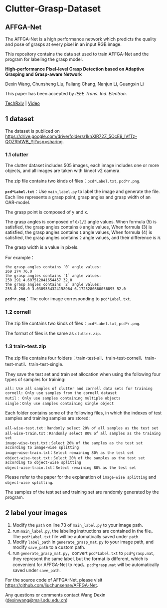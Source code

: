 # Clutter-Grasp-Dataset

## AFFGA-Net

The AFFGA-Net is a high performance network which predicts the quality and pose of grasps at every pixel in an input RGB image. 

This repository contains the data set used to train AFFGA-Net and the program for labeling the grasp model.



**High-performance Pixel-level Grasp Detection based on Adaptive Grasping and Grasp-aware Network**

Dexin Wang, Chunsheng Liu, Faliang Chang, Nanjun Li, Guangxin Li

This paper has been accepted by *IEEE Trans. Ind. Electron*.

[TechRxiv](https://www.techrxiv.org/articles/preprint/High-performance_Pixel-level_Grasp_Detection_based_on_Adaptive_Grasping_and_Grasp-aware_Network/14680455) | [Video](https://youtu.be/ccA1jkkbBJA)



## 1 dataset

The dataset is publiced on https://drive.google.com/drive/folders/1knXlR72Z_5OcE9_lVfTz-QOZRhtWB_Yj?usp=sharing.

### 1.1 clutter

The clutter dataset includes 505 images, each image includes one or more objects, and all images are taken with kinect v2 camera.

The zip file contains two kinds of files：`pcd*Label.txt`, `pcd*r.png`.

**`pcd*Label.txt`**：Use `main_label.py` to label the image and generate the file. Each line represents a grasp point, grasp angles and grasp width of an OAR-model.

The grasp point is composed of y and x.

The grasp angles is composed of `0/1/2` angle values. When formula (5) is satisfied, the grasp angles contains `0` angle values, When formula (3) is satisfied, the grasp angles contains `1` angle values, When formula (4) is satisfied, the grasp angles contains `2` angle values, and their difference is $\pi$.

The grasp width is a value in pixels.

For example：

```
the grasp angles contains `0` angle values:
269 274 76.0	
the grasp angles contains `1` angle values:
250 291 4.607512041654457 32.0
the grasp angles contains `2` angle values:
255.0 286.0 3.0309354324158964 6.1725280860056895 52.0
```

**`pcd*r.png`**：The color image corresponding to `pcd*Label.txt`.



### 1.2 cornell

The zip file contains two kinds of files：`pcd*Label.txt`, `pcd*r.png`.

The format of files is the same as `clutter.zip`.



### 1.3 train-test.zip

The zip file contains four folders：train-test-all、train-test-cornell、train-test-mutil、train-test-single.

They save the test set and train set allocation when using the following four types of samples for training:

```
all: Use all samples of clutter and cornell data sets for training
cornell: Only use samples from the cornell dataset
mutil： Only use samples containing multiple objects
single：Only use samples containing single object
```

Each folder contains some of the following files, in which the indexes of test samples and training samples are stored:

```
all-wise-test.txt：Randomly select 20% of all samples as the test set
all-wise-train.txt：Randomly select 80% of all samples as the training set
image-wise-test.txt：Select 20% of the samples as the test set according to image-wise splitting
image-wise-train.txt：Select remaining 80% as the test set
object-wise-test.txt：Select 20% of the samples as the test set according to object-wise splitting
object-wise-train.txt：Select remaining 80% as the test set
```

Please refer to the paper for the explanation of `image-wise splitting` and `object-wise splitting`.

The samples of the test set and training set are randomly generated by the program.



## 2 label your images

1. Modify the `path` on line 73 of `main_label.py` to your image path.
2. run `main_label.py`, the labeling instructions are contained in the file。The `pcd*Label.txt` file will be automatically saved under `path`.
3. Modify `label_path` in `generate_grasp_mat.py` to your image path, and modify `save_path` to a custom path.
4. run `generate_grasp_mat.py`，convert `pcd*Label.txt` to `pcd*grasp.mat`, they represent the same label, but the format is different, which is convenient for AFFGA-Net to read。`pcd*grasp.mat` will be automatically saved under `save_path`.

For the source code of AFFGA-Net, please visit https://github.com/liuchunsense/AFFGA-Net.

Any questions or comments contact Wang Dexin (dexinwang@mail.sdu.edu.cn)
